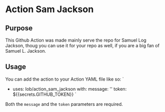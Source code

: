 # Action Sam Jackson
 

 ## Purpose

 This Github Action was made mainly serve the repo for Samuel Log Jackson, thoug you can use it for your repo as well, if you are a big fan of Samuel L. Jackson. 

 ## Usage

 You can add the action to your Action YAML file like so: 
 `
  - uses: lob/action_sam_jackson
    with:
        message: '<your message />'
        token: ${{secrets.GITHUB_TOKEN}}
`

Both the `message` and the  `token` parameters are required. 






